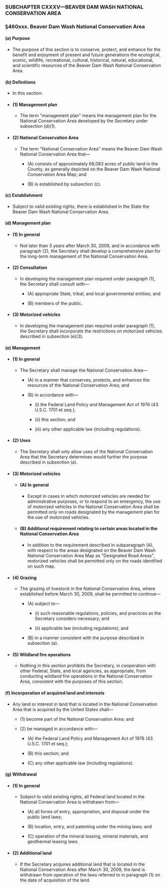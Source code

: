 ### SUBCHAPTER CXXXV—BEAVER DAM WASH NATIONAL CONSERVATION AREA

### §460xxx. Beaver Dam Wash National Conservation Area
#### (a) Purpose
* The purpose of this section is to conserve, protect, and enhance for the benefit and enjoyment of present and future generations the ecological, scenic, wildlife, recreational, cultural, historical, natural, educational, and scientific resources of the Beaver Dam Wash National Conservation Area.

#### (b) Definitions
* In this section:

* #### (1) Management plan
  * The term "management plan" means the management plan for the National Conservation Area developed by the Secretary under subsection (d)(1).

* #### (2) National Conservation Area
  * The term "National Conservation Area" means the Beaver Dam Wash National Conservation Area that—

    * (A) consists of approximately 68,083 acres of public land in the County, as generally depicted on the Beaver Dam Wash National Conservation Area Map; and

    * (B) is established by subsection (c).

#### (c) Establishment
* Subject to valid existing rights, there is established in the State the Beaver Dam Wash National Conservation Area.

#### (d) Management plan
* #### (1) In general
  * Not later than 3 years after March 30, 2009, and in accordance with paragraph (2), the Secretary shall develop a comprehensive plan for the long-term management of the National Conservation Area.

* #### (2) Consultation
  * In developing the management plan required under paragraph (1), the Secretary shall consult with—

    * (A) appropriate State, tribal, and local governmental entities; and

    * (B) members of the public.

* #### (3) Motorized vehicles
  * In developing the management plan required under paragraph (1), the Secretary shall incorporate the restrictions on motorized vehicles described in subsection (e)(3).

#### (e) Management
* #### (1) In general
  * The Secretary shall manage the National Conservation Area—

    * (A) in a manner that conserves, protects, and enhances the resources of the National Conservation Area; and

    * (B) in accordance with—

      * (i) the Federal Land Policy and Management Act of 1976 (43 U.S.C. 1701 et seq.);

      * (ii) this section; and

      * (iii) any other applicable law (including regulations).

* #### (2) Uses
  * The Secretary shall only allow uses of the National Conservation Area that the Secretary determines would further the purpose described in subsection (a).

* #### (3) Motorized vehicles
  * #### (A) In general
    * Except in cases in which motorized vehicles are needed for administrative purposes, or to respond to an emergency, the use of motorized vehicles in the National Conservation Area shall be permitted only on roads designated by the management plan for the use of motorized vehicles.

  * #### (B) Additional requirement relating to certain areas located in the National Conservation Area
    * In addition to the requirement described in subparagraph (A), with respect to the areas designated on the Beaver Dam Wash National Conservation Area Map as "Designated Road Areas", motorized vehicles shall be permitted only on the roads identified on such map.

* #### (4) Grazing
  * The grazing of livestock in the National Conservation Area, where established before March 30, 2009, shall be permitted to continue—

    * (A) subject to—

      * (i) such reasonable regulations, policies, and practices as the Secretary considers necessary; and

      * (ii) applicable law (including regulations); and


    * (B) in a manner consistent with the purpose described in subsection (a).

* #### (5) Wildland fire operations
  * Nothing in this section prohibits the Secretary, in cooperation with other Federal, State, and local agencies, as appropriate, from conducting wildland fire operations in the National Conservation Area, consistent with the purposes of this section.

#### (f) Incorporation of acquired land and interests
* Any land or interest in land that is located in the National Conservation Area that is acquired by the United States shall—

  * (1) become part of the National Conservation Area; and

  * (2) be managed in accordance with—

    * (A) the Federal Land Policy and Management Act of 1976 (43 U.S.C. 1701 et seq.);

    * (B) this section; and

    * (C) any other applicable law (including regulations).

#### (g) Withdrawal
* #### (1) In general
  * Subject to valid existing rights, all Federal land located in the National Conservation Area is withdrawn from—

    * (A) all forms of entry, appropriation, and disposal under the public land laws;

    * (B) location, entry, and patenting under the mining laws; and

    * (C) operation of the mineral leasing, mineral materials, and geothermal leasing laws.

* #### (2) Additional land
  * If the Secretary acquires additional land that is located in the National Conservation Area after March 30, 2009, the land is withdrawn from operation of the laws referred to in paragraph (1) on the date of acquisition of the land.